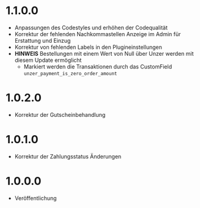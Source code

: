# 1.1.0.0
* Anpassungen des Codestyles und erhöhen der Codequalität
* Korrektur der fehlenden Nachkommastellen Anzeige im Admin für Erstattung und Einzug
* Korrektur von fehlenden Labels in den Plugineinstellungen
* **HINWEIS** Bestellungen mit einem Wert von Null über Unzer werden mit diesem Update ermöglicht
  * Markiert werden die Transaktionen durch das CustomField `unzer_payment_is_zero_order_amount`

# 1.0.2.0
* Korrektur der Gutscheinbehandlung

# 1.0.1.0
* Korrektur der Zahlungsstatus Änderungen

# 1.0.0.0
* Veröffentlichung
